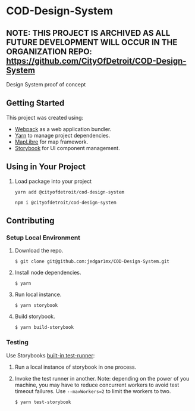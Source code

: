 # COD-Design-System

## NOTE: THIS PROJECT IS ARCHIVED AS ALL FUTURE DEVELOPMENT WILL OCCUR IN THE ORGANIZATION REPO: https://github.com/CityOfDetroit/COD-Design-System

Design System proof of concept

## Getting Started

This project was created using:

- [Webpack](https://webpack.js.org/) as a web application bundler.
- [Yarn](https://classic.yarnpkg.com/en/) to manage project dependencies.
- [MapLibre](https://maplibre.org/) for map framework.
- [Storybook](https://storybook.js.org/) for UI component management.

## Using in Your Project

1. Load package into your project
   ```
   yarn add @cityofdetroit/cod-design-system
   ```
   ```
   npm i @cityofdetroit/cod-design-system
   ```

## Contributing

### Setup Local Environment

1. Download the repo.
   ```
   $ git clone git@github.com:jedgar1mx/COD-Design-System.git
   ```
2. Install node dependencies.

   ```
   $ yarn
   ```

3. Run local instance.

   ```
   $ yarn storybook
   ```

4. Build storybook.
   ```
   $ yarn build-storybook
   ```

### Testing

Use Storybooks [built-in test-runner](https://storybook.js.org/docs/react/writing-tests/test-runner):

1. Run a local instance of storybook in one process.

2. Invoke the test runner in another. Note: depending on the power of you machine, you may have to reduce concurrent workers to avoid test timeout failures. Use `--maxWorkers=2` to limit the workers to two.
   ```
   $ yarn test-storybook
   ```

